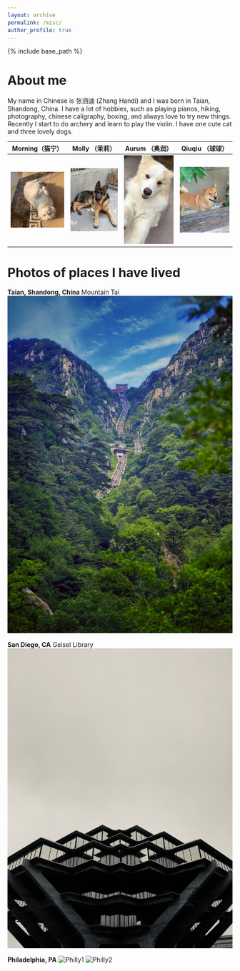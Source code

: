 ```yaml
---
layout: archive
permalink: /misc/
author_profile: true
---
```


{% include base_path %}


About me
======
My name in Chinese is 张涵迪 (Zhang Handi) and I was born in Taian, Shandong, China. I have a lot of hobbies, such as playing pianos, hiking, photography, chinese caligraphy, boxing, and always love to try new things. Recently I start to do archery and learn to play the violin. I have one cute cat and three lovely dogs. 

| Morning（猫宁） | Molly （茉莉） | Aurum （奥润） | Qiuqiu （球球） |
| --- | --- | --- | --- |
| <img src="https://github.com/Handi-Zhang/Handi-Zhang.github.io/blob/6fcf23d19ce3677c5de178fb8d951d3ca6e38c11/images/IMG_1325.JPG" width="300"> | <img src="https://github.com/Handi-Zhang/Handi-Zhang.github.io/blob/fd566e4c9944700762a925dc7ec265d7610c54af/images/IMG_5091.JPG" width="300"> | <img src="https://github.com/Handi-Zhang/Handi-Zhang.github.io/blob/67bd3220b9003b43f6b2ac9f790c557d179114c1/images/IMG_0919.jpg" width="300"> | <img src="https://github.com/Handi-Zhang/Handi-Zhang.github.io/blob/fd566e4c9944700762a925dc7ec265d7610c54af/images/IMG_6032.JPG" width="300"> |




Photos of places I have lived
======
**Taian, Shandong, China**
Mountain Tai
![Taian](https://github.com/Handi-Zhang/Handi-Zhang.github.io/blob/fd566e4c9944700762a925dc7ec265d7610c54af/images/IMG_0920.JPG)

**San Diego, CA**
Geisel Library
![SD](https://github.com/Handi-Zhang/Handi-Zhang.github.io/blob/fd566e4c9944700762a925dc7ec265d7610c54af/images/IMG_1953.jpg)

**Philadelphia, PA**
![Philly1](https://github.com/Handi-Zhang/Handi-Zhang.github.io/blob/fd566e4c9944700762a925dc7ec265d7610c54af/images/IMG_4013.JPG)
![Philly2](https://github.com/Handi-Zhang/Handi-Zhang.github.io/blob/6fcf23d19ce3677c5de178fb8d951d3ca6e38c11/images/IMG_4292.JPG)

